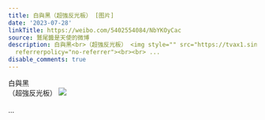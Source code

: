 ```yaml
---
title: 白與黑（超強反光板） [图片]
date: '2023-07-28'
linkTitle: https://weibo.com/5402554084/NbYKOyCac
source: 鷲尾醬是天使的微博
description: 白與黑<br>（超強反光板） <img style="" src="https://tvax1.sinaimg.cn/large/005TCz76gy1hgcteefi9ej30u00wl78z.jpg"
  referrerpolicy="no-referrer"><br><br> ...
disable_comments: true
---
```

白與黑<br>（超強反光板） <img style="" src="https://tvax1.sinaimg.cn/large/005TCz76gy1hgcteefi9ej30u00wl78z.jpg" referrerpolicy="no-referrer"><br><br> ...